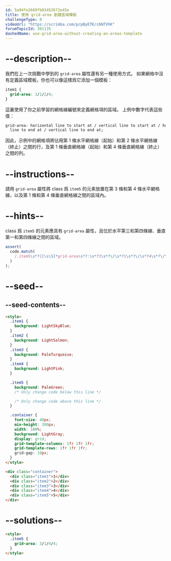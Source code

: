 ```yaml
---
id: 5a94fe2669fb03452672e45e
title: 使用 grid-area 創建區域模板
challengeType: 0
videoUrl: "https://scrimba.com/p/pByETK/c6N7VhK"
forumTopicId: 301135
dashedName: use-grid-area-without-creating-an-areas-template
---
```


# --description--

我們在上一次挑戰中學到的 `grid-area` 屬性還有另一種使用方式。 如果網格中沒有定義區域模板，你也可以像這樣爲它添加一個模板：

```css
item1 {
  grid-area: 1/1/2/4;
}
```

這裏使用了你之前學習的網格線編號來定義網格項的區域。 上例中數字代表這些值：

```css
grid-area: horizontal line to start at / vertical line to start at / horizontal
  line to end at / vertical line to end at;
```

因此，示例中的網格項將佔用第 1 條水平網格線（起始）和第 2 條水平網格線（終止）之間的行，及第 1 條垂直網格線（起始）和第 4 條垂直網格線（終止）之間的列。

# --instructions--

請用 `grid-area` 屬性將 class 爲 `item5` 的元素放置在第 3 條和第 4 條水平網格線，以及第 1 條和第 4 條垂直網格線之間的區域內。

# --hints--

class 爲 `item5` 的元素應具有 `grid-area` 屬性，且位於水平第三和第四條線、垂直第一和第四條線之間的區域。

```js
assert(
  code.match(
    /.item5\s*?{[\s\S]*grid-area\s*?:\s*?3\s*?\/\s*?1\s*?\/\s*?4\s*?\/\s*?4\s*?;[\s\S]*}/gi
  )
);
```

# --seed--

## --seed-contents--

```html
<style>
  .item1 {
    background: LightSkyBlue;
  }
  .item2 {
    background: LightSalmon;
  }
  .item3 {
    background: PaleTurquoise;
  }
  .item4 {
    background: LightPink;
  }

  .item5 {
    background: PaleGreen;
    /* Only change code below this line */

    /* Only change code above this line */
  }

  .container {
    font-size: 40px;
    min-height: 300px;
    width: 100%;
    background: LightGray;
    display: grid;
    grid-template-columns: 1fr 1fr 1fr;
    grid-template-rows: 1fr 1fr 1fr;
    grid-gap: 10px;
  }
</style>

<div class="container">
  <div class="item1">1</div>
  <div class="item2">2</div>
  <div class="item3">3</div>
  <div class="item4">4</div>
  <div class="item5">5</div>
</div>
```

# --solutions--

```html
<style>
  .item5 {
    grid-area: 3/1/4/4;
  }
</style>
```
